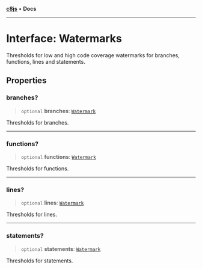 [**c8js**](../README.md) • **Docs**

***

# Interface: Watermarks

Thresholds for low and high code coverage watermarks for branches, functions, lines and
statements.

## Properties

### branches?

> `optional` **branches**: [`Watermark`](../type-aliases/Watermark.md)

Thresholds for branches.

***

### functions?

> `optional` **functions**: [`Watermark`](../type-aliases/Watermark.md)

Thresholds for functions.

***

### lines?

> `optional` **lines**: [`Watermark`](../type-aliases/Watermark.md)

Thresholds for lines.

***

### statements?

> `optional` **statements**: [`Watermark`](../type-aliases/Watermark.md)

Thresholds for statements.
